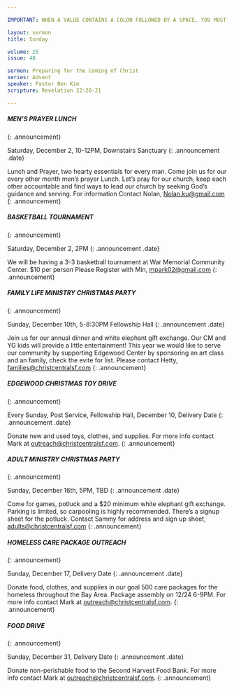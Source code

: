 ```yaml
---

IMPORTANT: WHEN A VALUE CONTAINS A COLON FOLLOWED BY A SPACE, YOU MUST USE &#58;

layout: sermon
title: Sunday

volume: 25
issue: 48

sermon: Preparing for the Coming of Christ
series: Advent
speaker: Pastor Ben Kim
scripture: Revelation 22:20-21

---
```


##### MEN’S PRAYER LUNCH 
{: .announcement}

Saturday, December 2,  10-12PM, Downstairs Sanctuary
{: .announcement .date}

Lunch and Prayer, two hearty essentials for every man. Come join us for our every other month men’s prayer Lunch. Let’s pray for our church, keep each other accountable and find ways to lead our church by seeking God’s guidance and serving. For information Contact Nolan, Nolan.ku@gmail.com
{: .announcement}

##### BASKETBALL TOURNAMENT 
{: .announcement}

Saturday, December 2, 2PM
{: .announcement .date}

We will be having a 3-3 basketball tournament at War Memorial Community Center.  $10 per person Please Register with Min, mpark02@gmail.com 
{: .announcement}

##### FAMILY LIFE MINISTRY CHRISTMAS PARTY
{: .announcement}

Sunday, December 10th, 5-8:30PM Fellowship Hall 
{: .announcement .date}

Join us for our annual dinner and white elephant gift exchange.  Our CM and YG kids will provide a little entertainment!  This year we would like to serve our community by supporting Edgewood Center by sponsoring an art class and an family, check the evite for list.   Please contact Hetty, families@christcentralsf.com
{: .announcement}

##### EDGEWOOD CHRISTMAS TOY DRIVE
{: .announcement}

Every Sunday, Post Service, Fellowship Hall, December 10, Delivery Date
{: .announcement .date}

Donate new and used toys, clothes, and supplies. For more info contact Mark at outreach@christcentralsf.com. 
{: .announcement}

##### ADULT MINISTRY CHRISTMAS PARTY
{: .announcement}

Sunday, December 16th, 5PM, TBD 
{: .announcement .date}

Come for games, potluck and a $20 minimum white elephant gift exchange.  Parking is limited, so carpooling is highly recommended.  There’s a signup sheet for the potluck.    Contact Sammy for address and sign up sheet, adults@christcentralsf.com
{: .announcement}

##### HOMELESS CARE PACKAGE OUTREACH
{: .announcement}

Sunday, December 17, Delivery Date
{: .announcement .date}

Donate food, clothes, and supplies in our goal 500 care packages for the homeless throughout the Bay Area.  Package assembly on 12/24 6-9PM. For more info contact Mark at outreach@christcentralsf.com. 
{: .announcement}

##### FOOD DRIVE
{: .announcement}

Sunday, December 31, Delivery Date
{: .announcement .date}

Donate non-perishable food to the Second Harvest Food Bank. For more info contact Mark at outreach@christcentralsf.com.
{: .announcement}